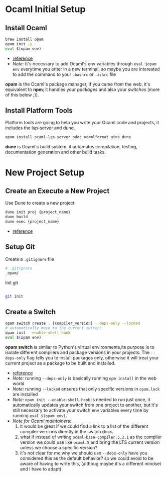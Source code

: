 # Ocaml Initial Setup

## Install Ocaml

```sh
brew install opam
opam init -y
eval $(opam env)
```

- [reference](https://ocaml.org/docs/installing-ocaml)
- *Note:* It's necessary to add Ocaml's env variables through `eval $opam env`
  everytime you enter in a new terminal, so maybe you are interested to add the
  command to your `.bashrc` or `.zshrc` file

**opam** is the Ocaml's package manager, if you came from the web, it's equivalent to
**npm**; it handles your *packages* and also your *switches* (more of this below ;)).

## Install Platform Tools

Platform tools are going to help you write your Ocaml code and projects, it includes the
lsp-server and dune.

```sh
opam install ocaml-lsp-server odoc ocamlformat utop dune
```

**dune** is Ocaml's build system, it automates compilation, testing, documentation
generation and other build tasks.


# New Project Setup

## Create an Execute a New Project

Use Dune to create a new project

```sh
dune init proj {project_name}
dune build
dune exec {project_name}
```

- [reference](https://dune.readthedocs.io/en/stable/quick-start.html)

## Setup Git

Create a `.gitignore` file

```sh
# .gitignore
_opam/
```

Init git

```sh

git init
```


## Create a Switch

```sh
opam switch create . {compiler_version} --deps-only --locked
# automatically move to the current switch:
opam init --enable-shell-hook
eval $(opam env)
```

**opam switch** is similar to Python's virtual environments,its purpose is to isolate
different compilers and package versions in your projects. The `--deps-only` flag tells
you to install packages only, otherwise it will treat your current project as a package
to be built and installed.

- [reference](https://ocaml.org/docs/opam-switch-introduction#creating-a-new-switch)
- *Note:* running `--deps-only` is basically running `npm install` in the web world
- *Note:* running `--locked` ensures that only specific versions in `opam.lock` are
  installed
- *Note:* `opam init --enable-shell-hook` is needed to run just once, it automatically
  updates your switch from one project to another, but it's still necessary to activate
  your switch env variables every time by running `eval $(opam env)`. 
- *Note for Ocaml maintainers:*
  1. it would be great if we could find a link to a list of the different compiler versions
     directly in the switch docs.
  2. what if instead of writing `ocaml-base-compiler.5.2.1` as the compiler version we could
     use like `ocaml.5` and bring the LTS current version unless we choose a specific
     version?
  3. it's not clear for me why we should use `--deps-only` have you considered this as the
     default behavior? so we could avoid to be aware of having to write this, (althoug maybe
     it's a different mindset and I have to adapt)

